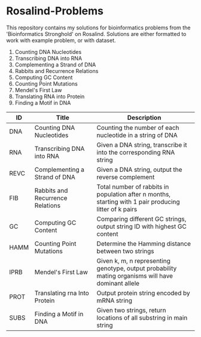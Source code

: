 # Rosalind-Problems
This repository contains my solutions for bioinformatics problems from the 'Bioinformatics Stronghold' on Rosalind. 
Solutions are either formatted to work with example problem, or with dataset.

1. Counting DNA Nucleotides
2. Transcribing DNA into RNA
3. Complementing a Strand of DNA
4. Rabbits and Recurrence Relations
5. Computing GC Content
6. Counting Point Mutations
7. Mendel's First Law
8. Translating RNA into Protein
9. Finding a Motif in DNA


| ID   | Title   | Description   |
| ---- | ------- | ------------- |
| DNA  | Counting DNA Nucleotides | Counting the number of each nucleotide in a string of DNA
| RNA | Transcribing DNA into RNA | Given a DNA string, transcribe it into the corresponding RNA string
| REVC | Complementing a Strand of DNA | Given a DNA string, output the reverse complement
| FIB | Rabbits and Recurrence Relations | Total number of rabbits in population after n months, starting with 1 pair producing litter of k pairs
| GC | Computing GC Content | Comparing different GC strings, output string ID with highest GC content
| HAMM | Counting Point Mutations | Determine the Hamming distance between two strings
| IPRB | Mendel's First Law | Given k, m, n representing genotype, output probability mating organisms will have dominant allele
| PROT | Translating rna Into Protein | Output protein string encoded by mRNA string
| SUBS | Finding a Motif in DNA | Given two strings, return locations of all substring in main string
